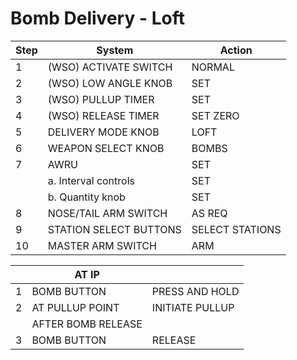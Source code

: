 # Bomb Delivery - Loft

| Step | System                 | Action          |
|------|------------------------|-----------------|
| 1    | (WSO) ACTIVATE SWITCH  | NORMAL          |
| 2    | (WSO) LOW ANGLE KNOB   | SET             |
| 3    | (WSO) PULLUP TIMER     | SET             |
| 4    | (WSO) RELEASE TIMER    | SET ZERO        |
| 5    | DELIVERY MODE KNOB     | LOFT            |
| 6    | WEAPON SELECT KNOB     | BOMBS           |
| 7    | AWRU                   | SET             |
|      | a. Interval controls   | SET             |
|      | b. Quantity knob       | SET             |
| 8    | NOSE/TAIL ARM SWITCH   | AS REQ          |
| 9    | STATION SELECT BUTTONS | SELECT STATIONS |
| 10   | MASTER ARM SWITCH      | ARM             |

|   | AT IP              |                 |
|---|--------------------|-----------------|
| 1 | BOMB BUTTON        | PRESS AND HOLD  |
| 2 | AT PULLUP POINT    | INITIATE PULLUP |
|   | AFTER BOMB RELEASE |                 |
| 3 | BOMB BUTTON        | RELEASE         |

